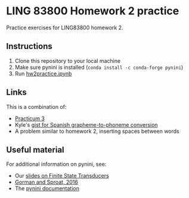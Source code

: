 # LING 83800 Homework 2 practice

Practice exercises for LING83800 homework 2.

## Instructions

1. Clone this repository to your local machine
1. Make sure pynini is installed (`conda install -c conda-forge pynini`)
1. Run [hw2practice.ipynb](hw2practice.ipynb)


## Links

This is a combination of:
   * [Practicum 3](http://m.mr-pc.org/t/ling83800/2020sp/practicum3.ipynb)
   * Kyle's [gist for Spanish grapheme-to-phoneme conversion](https://gist.github.com/kylebgorman/124909662f1abdab9a97ef06237c557d) 
   * A problem similar to homework 2, inserting spaces between words


## Useful material

For additional information on pynini, see:
   * Our [slides on Finite State Transducers](http://m.mr-pc.org/t/ling83800/2020sp/lecture05b.pdf)
   * [Gorman and Sproat, 2016](https://www.oreilly.com/content/how-to-get-superior-text-processing-in-python-with-pynini/)
   * The [pynini documentation](http://www.openfst.org/twiki/bin/view/GRM/PyniniDocs)
